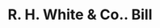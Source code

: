 ---
doi: 10.7916/D8T73VDR
date_other: '1880'
date_other_textual: 1880-1889
form: printed ephemera
genre:
- Invoices
name:
- R. H. White & Co.
object_in_context_url: https://biggert.cul.columbia.edu/items/view/ave_biggert_00440
subject_hierarchical_geographic:
- Boston, Massachusetts, United States
subject_name:
- R. H. White & Co.
title: R. H. White & Co.. Bill
sort_title: R. H. White & Co.. Bill
call_number: ave_biggert_00440
coordinates:
- 42.35805555555556,-71.06361111111111
pid: ave_biggert_00440
identifiers: ave_biggert_00440
permalink: /biggert/ave_biggert_00440/
layout: iiif-image-page
---